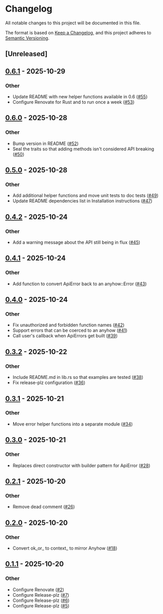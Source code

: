 # Changelog

All notable changes to this project will be documented in this file.

The format is based on [Keep a Changelog](https://keepachangelog.com/en/1.0.0/),
and this project adheres to [Semantic Versioning](https://semver.org/spec/v2.0.0.html).

## [Unreleased]

## [0.6.1](https://github.com/kosolabs/axum-anyhow/compare/v0.6.0...v0.6.1) - 2025-10-29

### Other

- Update README with new helper functions available in 0.6 ([#55](https://github.com/kosolabs/axum-anyhow/pull/55))
- Configure Renovate for Rust and to run once a week ([#53](https://github.com/kosolabs/axum-anyhow/pull/53))

## [0.6.0](https://github.com/kosolabs/axum-anyhow/compare/v0.5.0...v0.6.0) - 2025-10-28

### Other

- Bump version in README ([#52](https://github.com/kosolabs/axum-anyhow/pull/52))
- Seal the traits so that adding methods isn't considered API breaking ([#50](https://github.com/kosolabs/axum-anyhow/pull/50))

## [0.5.0](https://github.com/kosolabs/axum-anyhow/compare/v0.4.2...v0.5.0) - 2025-10-28

### Other

- Add additional helper functions and move unit tests to doc tests ([#49](https://github.com/kosolabs/axum-anyhow/pull/49))
- Update README dependencies list in Installation instructions ([#47](https://github.com/kosolabs/axum-anyhow/pull/47))

## [0.4.2](https://github.com/kosolabs/axum-anyhow/compare/v0.4.1...v0.4.2) - 2025-10-24

### Other

- Add a warning message about the API still being in flux ([#45](https://github.com/kosolabs/axum-anyhow/pull/45))

## [0.4.1](https://github.com/kosolabs/axum-anyhow/compare/v0.4.0...v0.4.1) - 2025-10-24

### Other

- Add function to convert ApiError back to an anyhow::Error ([#43](https://github.com/kosolabs/axum-anyhow/pull/43))

## [0.4.0](https://github.com/kosolabs/axum-anyhow/compare/v0.3.2...v0.4.0) - 2025-10-24

### Other

- Fix unauthorized and forbidden function names ([#42](https://github.com/kosolabs/axum-anyhow/pull/42))
- Support errors that can be coerced to an anyhow ([#41](https://github.com/kosolabs/axum-anyhow/pull/41))
- Call user's callback when ApiErrors get built ([#39](https://github.com/kosolabs/axum-anyhow/pull/39))

## [0.3.2](https://github.com/kosolabs/axum-anyhow/compare/v0.3.1...v0.3.2) - 2025-10-22

### Other

- Include README.md in lib.rs so that examples are tested ([#38](https://github.com/kosolabs/axum-anyhow/pull/38))
- Fix release-plz configuration ([#36](https://github.com/kosolabs/axum-anyhow/pull/36))

## [0.3.1](https://github.com/kosolabs/axum-anyhow/compare/v0.3.0...v0.3.1) - 2025-10-21

### Other

- Move error helper functions into a separate module ([#34](https://github.com/kosolabs/axum-anyhow/pull/34))

## [0.3.0](https://github.com/kosolabs/axum-anyhow/compare/v0.2.1...v0.3.0) - 2025-10-21

### Other

- Replaces direct constructor with builder pattern for ApiError ([#28](https://github.com/kosolabs/axum-anyhow/pull/28))

## [0.2.1](https://github.com/kosolabs/axum-anyhow/compare/v0.2.0...v0.2.1) - 2025-10-20

### Other

- Remove dead comment ([#26](https://github.com/kosolabs/axum-anyhow/pull/26))

## [0.2.0](https://github.com/kosolabs/axum-anyhow/compare/v0.1.1...v0.2.0) - 2025-10-20

### Other

- Convert ok_or_ to context_ to mirror Anyhow ([#18](https://github.com/kosolabs/axum-anyhow/pull/18))

## [0.1.1](https://github.com/kosolabs/axum-anyhow/compare/v0.1.0...v0.1.1) - 2025-10-20

### Other

- Configure Renovate ([#2](https://github.com/kosolabs/axum-anyhow/pull/2))
- Configure Release-plz ([#7](https://github.com/kosolabs/axum-anyhow/pull/7))
- Configure Release-plz ([#6](https://github.com/kosolabs/axum-anyhow/pull/6))
- Configure Release-plz ([#5](https://github.com/kosolabs/axum-anyhow/pull/5))
